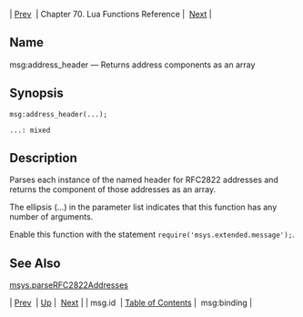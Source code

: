 | [Prev](lua.ref.msg.id)  | Chapter 70. Lua Functions Reference |  [Next](lua.ref.msg_binding) |

<a name="lua.ref.msg_address_header"></a>
## Name

msg:address_header — Returns address components as an array

<a name="idp16631840"></a>
## Synopsis

`msg:address_header(...);`

`...: mixed`<a name="idp16634816"></a>
## Description

Parses each instance of the named header for RFC2822 addresses and returns the component of those addresses as an array.

The ellipsis (...) in the parameter list indicates that this function has any number of arguments.

Enable this function with the statement `require('msys.extended.message');`.

<a name="idp16638256"></a>
## See Also

[msys.parseRFC2822Addresses](lua.ref.msys.parseRFC2822Addresses "msys.parseRFC2822Addresses")

| [Prev](lua.ref.msg.id)  | [Up](lua.function.details) |  [Next](lua.ref.msg_binding) |
| msg.id  | [Table of Contents](index) |  msg:binding |


